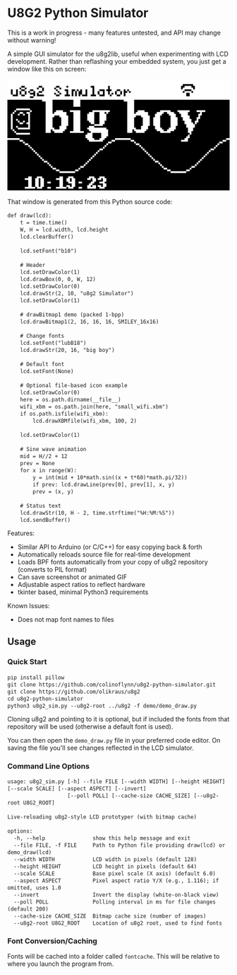 # U8G2 Python Simulator

This is a work in progress - many features untested, and API may change without warning!

A simple GUI simulator for the u8g2lib, useful when experimenting with LCD development. Rather than reflashing
your embedded system, you just get a window like this on screen:

![](doc/demo_screenshot.gif)

That window is generated from this Python source code:

```
def draw(lcd):
    t = time.time()
    W, H = lcd.width, lcd.height
    lcd.clearBuffer()

    lcd.setFont("b10")

    # Header
    lcd.setDrawColor(1)
    lcd.drawBox(0, 0, W, 12)
    lcd.setDrawColor(0)
    lcd.drawStr(2, 10, "u8g2 Simulator")
    lcd.setDrawColor(1)

    # drawBitmap1 demo (packed 1-bpp)
    lcd.drawBitmap1(2, 16, 16, 16, SMILEY_16x16)

    # Change fonts
    lcd.setFont("lubB18")
    lcd.drawStr(20, 16, "big boy")

    # Default font
    lcd.setFont(None)

    # Optional file-based icon example
    lcd.setDrawColor(0)
    here = os.path.dirname(__file__)
    wifi_xbm = os.path.join(here, "small_wifi.xbm")
    if os.path.isfile(wifi_xbm):
        lcd.drawXBMfile(wifi_xbm, 100, 2)

    lcd.setDrawColor(1)

    # Sine wave animation
    mid = H//2 + 12
    prev = None
    for x in range(W):
        y = int(mid + 10*math.sin((x + t*60)*math.pi/32))
        if prev: lcd.drawLine(prev[0], prev[1], x, y)
        prev = (x, y)

    # Status text
    lcd.drawStr(10, H - 2, time.strftime("%H:%M:%S"))
    lcd.sendBuffer()
```

Features:

* Similar API to Arduino (or C/C++) for easy copying back & forth
* Automatically reloads source file for real-time development
* Loads BPF fonts automatically from your copy of u8g2 repository (converts to PIL format)
* Can save screenshot or animated GIF
* Adjustable aspect ratios to reflect hardware
* tkinter based, minimal Python3 requirements

Known Issues:

* Does not map font names to files

## Usage

### Quick Start

```
pip install pillow
git clone https://github.com/colinoflynn/u8g2-python-simulator.git
git clone https://github.com/olikraus/u8g2
cd u8g2-python-simulator
python3 u8g2_sim.py --u8g2-root ../u8g2 -f demo/demo_draw.py
```
Cloning u8g2 and pointing to it is optional, but if included the fonts from that repository will be used (otherwise a default font is used).

You can then open the `demo_draw.py` file in your preferred code editor. On saving the file you'll see changes reflected in the LCD simulator.

### Command Line Options

```
usage: u8g2_sim.py [-h] --file FILE [--width WIDTH] [--height HEIGHT] [--scale SCALE] [--aspect ASPECT] [--invert]
                   [--poll POLL] [--cache-size CACHE_SIZE] [--u8g2-root U8G2_ROOT]

Live-reloading u8g2-style LCD prototyper (with bitmap cache)

options:
  -h, --help               show this help message and exit
  --file FILE, -f FILE     Path to Python file providing draw(lcd) or demo_draw(lcd)
  --width WIDTH            LCD width in pixels (default 128)
  --height HEIGHT          LCD height in pixels (default 64)
  --scale SCALE            Base pixel scale (X axis) (default 6.0)
  --aspect ASPECT          Pixel aspect ratio Y/X (e.g., 1.116); if omitted, uses 1.0
  --invert                 Invert the display (white-on-black view)
  --poll POLL              Polling interval in ms for file changes (default 200)
  --cache-size CACHE_SIZE  Bitmap cache size (number of images)
  --u8g2-root U8G2_ROOT    Location of u8g2 root, used to find fonts
```

### Font Conversion/Caching

Fonts will be cached into a folder called `fontcache`. This will be relative to where you launch
the program from.